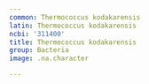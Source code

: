 ```yaml
---
common: Thermococcus kodakarensis
latin: Thermococcus kodakarensis
ncbi: '311400'
title: Thermococcus kodakarensis
group: Bacteria
image: .na.character

---
```

